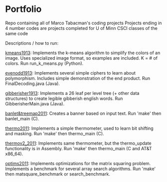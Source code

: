 # Portfolio
Repo containing all of Marco Tabacman's coding projects
Projects ending in 4 number codes are projects completed for U of Minn CSCI classes of the same code

Descriptions / how to run:

[kmeans1913](https://github.com/MarcoTab/Portfolio/tree/kmeans1913): Implements the k-means algorithm to simplify the colors of an image. Uses specialized image format, so examples are included. K = # of colors.
            Run run_k_means.py (Python).
            
[evenodd1913](https://github.com/MarcoTab/Portfolio/tree/evenodd1913): Implements several simple ciphers to learn about polymorphism. Includes simple demonstration of the end product.
             Run FinalDecoding.java (Java).
             
[gibberisher1913](https://github.com/MarcoTab/Portfolio/tree/gibberisher1913): Implements a 26 leaf per level tree (+ other data structures) to create legible  gibberish english words.
                 Run GibberisherMain.java (Java).

[banlet&treemap2011](https://github.com/MarcoTab/Portfolio/tree/banlet%26treemap2011): Creates a banner based on input text.
                    Run 'make' then banlet_main (C).
                    
[thermo2011](https://github.com/MarcoTab/Portfolio/tree/thermo2011): Implements a simple thermometer, used to learn bit shifting and masking.
            Run 'make' then thermo_main (C).
            
[thermov2_2011](https://github.com/MarcoTab/Portfolio/tree/thermov2_2011): Implements same thermometer, but the thermo_update functionality is in Assembly.
               Run 'make' then thermo_main (C and AT&T x86_64).
               
[optims2011](https://github.com/MarcoTab/Portfolio/tree/optims2011): Implements optimizations for the matrix squaring problem. Implements a benchmark for several array search algorithms.
            Run 'make' then matsquare_benchmark or search_benchmark.
